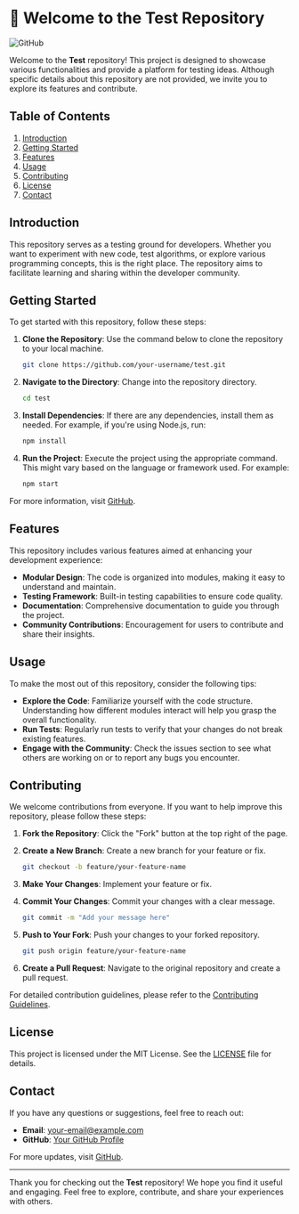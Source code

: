 # 🚀 Welcome to the Test Repository

![GitHub](https://img.shields.io/badge/GitHub-Visit%20Repo-blue?style=for-the-badge&logo=github)

Welcome to the **Test** repository! This project is designed to showcase various functionalities and provide a platform for testing ideas. Although specific details about this repository are not provided, we invite you to explore its features and contribute.

## Table of Contents

1. [Introduction](#introduction)
2. [Getting Started](#getting-started)
3. [Features](#features)
4. [Usage](#usage)
5. [Contributing](#contributing)
6. [License](#license)
7. [Contact](#contact)

## Introduction

This repository serves as a testing ground for developers. Whether you want to experiment with new code, test algorithms, or explore various programming concepts, this is the right place. The repository aims to facilitate learning and sharing within the developer community.

## Getting Started

To get started with this repository, follow these steps:

1. **Clone the Repository**: Use the command below to clone the repository to your local machine.

   ```bash
   git clone https://github.com/your-username/test.git
   ```

2. **Navigate to the Directory**: Change into the repository directory.

   ```bash
   cd test
   ```

3. **Install Dependencies**: If there are any dependencies, install them as needed. For example, if you're using Node.js, run:

   ```bash
   npm install
   ```

4. **Run the Project**: Execute the project using the appropriate command. This might vary based on the language or framework used. For example:

   ```bash
   npm start
   ```

For more information, visit [GitHub](https://github.com).

## Features

This repository includes various features aimed at enhancing your development experience:

- **Modular Design**: The code is organized into modules, making it easy to understand and maintain.
- **Testing Framework**: Built-in testing capabilities to ensure code quality.
- **Documentation**: Comprehensive documentation to guide you through the project.
- **Community Contributions**: Encouragement for users to contribute and share their insights.

## Usage

To make the most out of this repository, consider the following tips:

- **Explore the Code**: Familiarize yourself with the code structure. Understanding how different modules interact will help you grasp the overall functionality.
- **Run Tests**: Regularly run tests to verify that your changes do not break existing features.
- **Engage with the Community**: Check the issues section to see what others are working on or to report any bugs you encounter.

## Contributing

We welcome contributions from everyone. If you want to help improve this repository, please follow these steps:

1. **Fork the Repository**: Click the "Fork" button at the top right of the page.
2. **Create a New Branch**: Create a new branch for your feature or fix.

   ```bash
   git checkout -b feature/your-feature-name
   ```

3. **Make Your Changes**: Implement your feature or fix.
4. **Commit Your Changes**: Commit your changes with a clear message.

   ```bash
   git commit -m "Add your message here"
   ```

5. **Push to Your Fork**: Push your changes to your forked repository.

   ```bash
   git push origin feature/your-feature-name
   ```

6. **Create a Pull Request**: Navigate to the original repository and create a pull request.

For detailed contribution guidelines, please refer to the [Contributing Guidelines](https://github.com/your-username/test/blob/main/CONTRIBUTING.md).

## License

This project is licensed under the MIT License. See the [LICENSE](https://github.com/your-username/test/blob/main/LICENSE) file for details.

## Contact

If you have any questions or suggestions, feel free to reach out:

- **Email**: your-email@example.com
- **GitHub**: [Your GitHub Profile](https://github.com/your-username)

For more updates, visit [GitHub](https://github.com).

---

Thank you for checking out the **Test** repository! We hope you find it useful and engaging. Feel free to explore, contribute, and share your experiences with others.